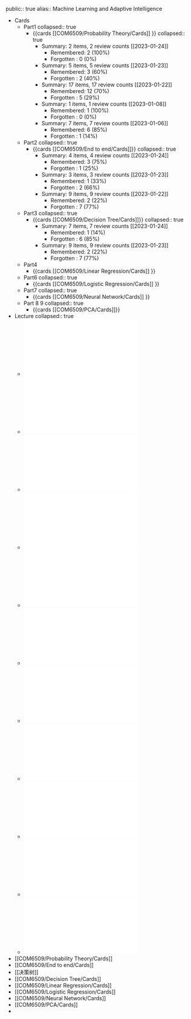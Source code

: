 public:: true
alias:: Machine Learning and Adaptive Intelligence

- Cards
	- Part1
	  collapsed:: true
		- {{cards [[COM6509/Probability Theory/Cards]] }}
		  collapsed:: true
			- Summary: 2 items, 2 review counts [[2023-01-24]]
				- Remembered:   2 (100%)
				- Forgotten :   0 (0%)
			- Summary: 5 items, 5 review counts [[2023-01-23]]
				- Remembered:   3 (60%)
				- Forgotten :   2 (40%)
			- Summary: 17 items, 17 review counts [[2023-01-22]]
				- Remembered:   12 (70%)
				- Forgotten :   5 (29%)
			- Summary: 1 items, 1 review counts [[2023-01-08]]
				- Remembered:   1 (100%)
				- Forgotten :   0 (0%)
			- Summary: 7 items, 7 review counts [[2023-01-06]]
				- Remembered:   6 (85%)
				- Forgotten :   1 (14%)
	- Part2
	  collapsed:: true
		- {{cards [[COM6509/End to end/Cards]]}}
		  collapsed:: true
			- Summary: 4 items, 4 review counts [[2023-01-24]]
				- Remembered:   3 (75%)
				- Forgotten :   1 (25%)
			- Summary: 3 items, 3 review counts [[2023-01-23]]
				- Remembered:   1 (33%)
				- Forgotten :   2 (66%)
			- Summary: 9 items, 9 review counts [[2023-01-22]]
				- Remembered:   2 (22%)
				- Forgotten :   7 (77%)
	- Part3
	  collapsed:: true
		- {{cards [[COM6509/Decision Tree/Cards]]}}
		  collapsed:: true
			- Summary: 7 items, 7 review counts [[2023-01-24]]
				- Remembered:   1 (14%)
				- Forgotten :   6 (85%)
			- Summary: 9 items, 9 review counts [[2023-01-23]]
				- Remembered:   2 (22%)
				- Forgotten :   7 (77%)
	- Part4
		- {{cards [[COM6509/Linear Regression/Cards]] }}
	- Part6
	  collapsed:: true
		- {{cards [[COM6509/Logistic Regression/Cards]] }}
	- Part7
	  collapsed:: true
		- {{cards [[COM6509/Neural Network/Cards]] }}
	- Part 8 9
	  collapsed:: true
		- {{cards [[COM6509/PCA/Cards]]}}
- Lecture
  collapsed:: true
	- ![COM4509_6509 Lecture 1.pdf](../assets/COM4509_6509_Lecture_1_1664108573059_0.pdf)
	- ![COM4509_6509 Lecture 2a.pdf](../assets/COM4509_6509_Lecture_2a_1664873971169_0.pdf)
	- ![COM4509_6509 Lecture 2b.pdf](../assets/COM4509_6509_Lecture_2b_1664873979631_0.pdf)
	- ![COM4509_6509 Lecture 3.pdf](../assets/COM4509_6509_Lecture_3_1666809397145_0.pdf)
	- ![COM4509_6509 Lecture 4.pdf](../assets/COM4509_6509_Lecture_4_1666083462950_0.pdf)
	- ![COM4509_6509 Lecture 5.pdf](../assets/COM4509_6509_Lecture_5_1667167747275_0.pdf)
	- ![Lecture 6.pdf](../assets/Lecture_6_1669310763609_0.pdf)
	- ![Lecture 7.pdf](../assets/Lecture_7_1669310826705_0.pdf)
	- ![Lecture 8.pdf](../assets/Lecture_8_1669310833445_0.pdf)
	- ![Lecture 9.pdf](../assets/Lecture_9_1671028541607_0.pdf)
	- ![Lecture 10.pdf](../assets/Lecture_10_1671028547300_0.pdf)
- [[COM6509/Probability Theory/Cards]]
- [[COM6509/End to end/Cards]]
- [[决策树]]
- [[COM6509/Decision Tree/Cards]]
- [[COM6509/Linear Regression/Cards]]
- [[COM6509/Logistic Regression/Cards]]
- [[COM6509/Neural Network/Cards]]
- [[COM6509/PCA/Cards]]
-